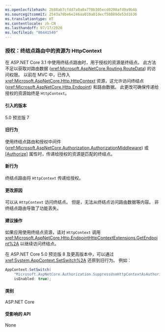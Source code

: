 ```yaml
---
ms.openlocfilehash: 2b88ab7cfdd7a0a0a770b305ecd0200afd9a9b4b
ms.sourcegitcommit: 2543a78be6e246aa010a01decf58889de53d1636
ms.translationtype: HT
ms.contentlocale: zh-CN
ms.lasthandoff: 07/17/2020
ms.locfileid: "86441540"
---
```

### <a name="authorization-resource-in-endpoint-routing-is-httpcontext"></a>授权：终结点路由中的资源为 HttpContext

在 ASP.NET Core 3.1 中使用终结点路由时，用于授权的资源是终结点。 此方法不足以获取对路由数据 (<xref:Microsoft.AspNetCore.Routing.RouteData>) 的访问权限。 以前在 MVC 中，已传入 <xref:Microsoft.AspNetCore.Http.HttpContext> 资源，这允许访问终结点 (<xref:Microsoft.AspNetCore.Http.Endpoint>) 和路由数据。 此更改可确保传递给授权的资源始终是 `HttpContext`。

#### <a name="version-introduced"></a>引入的版本

5.0 预览版 7

#### <a name="old-behavior"></a>旧行为

使用终结点路由和授权中间件 (<xref:Microsoft.AspNetCore.Authorization.AuthorizationMiddleware>) 或 [[Authorize]](xref:Microsoft.AspNetCore.Authorization.AuthorizeAttribute) 属性时，传递给授权的资源是匹配的终结点。

#### <a name="new-behavior"></a>新行为

终结点路由将 `HttpContext` 传递给授权。

#### <a name="reason-for-change"></a>更改原因

可以从 `HttpContext` 访问终结点。 但是，无法从终结点访问路由数据等内容。 非终结点路由导致了功能丢失。

#### <a name="recommended-action"></a>建议操作

如果应用使用终结点资源，请对 `HttpContext` 调用 <xref:Microsoft.AspNetCore.Http.EndpointHttpContextExtensions.GetEndpoint%2A> 以继续访问终结点。

在 ASP.NET Core 5.0 预览版 8 及更高版本中，可以通过 <xref:System.AppContext.SetSwitch%2A> 还原到旧行为。 例如：

```csharp
AppContext.SetSwitch(
    "Microsoft.AspNetCore.Authorization.SuppressUseHttpContextAsAuthorizationResource",
    isEnabled: true);
```

#### <a name="category"></a>类别

ASP.NET Core

#### <a name="affected-apis"></a>受影响的 API

None

<!--

#### Affected APIs

Not detectable via API analysis

-->
